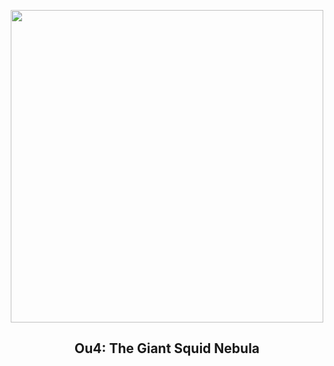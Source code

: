 
<p align="center"><img src="https://apod.nasa.gov/apod/image/2507/Ou4_difusco1024.jpg" width="500" height="500"></p>
<h2 align="center"> Ou4: The Giant Squid Nebula </h2>

